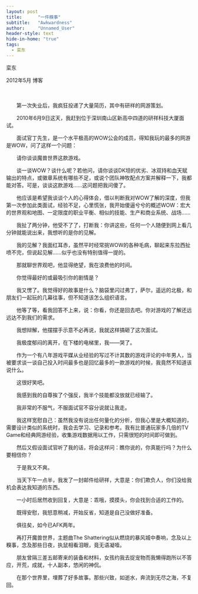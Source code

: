 ```yaml
---
layout: post
title:      "一件糗事"
subtitle:   "Awkwardness"
author:     "Unnamed_User"
header-style: text
hide-in-home: "true"
tags:
  - 栾东
---
```


栾东

2012年5月 博客

　　

　　第一次失业后，我疯狂投递了大量简历，其中有研祥的网游策划。

　　2010年6月9日这天，我赶到位于深圳南山区新高中四道的研祥科技大厦面试。

　　面试官丁先生，是一个水平极高的WOW公会的成员，得知我玩的最多的网游是WOW，问了这样一个问题：

　　请你谈谈魔兽世界这款游戏。

　　谈一谈WOW？谈什么呢？若他问，请你谈谈DK坦的优劣、冰双持和血天赋输出的特点，或徽章系统有哪些不足，或说个团队神牧配点方案并解释一下，我都能对答。可是，谈谈这款游戏……这问题把我问傻了。

　　他应该是希望我谈谈个人的心得体会，借以判断我对WOW了解的深度，但我第一次参加此类面试，经验不足，心里慌张，我开始傻逼兮兮的概述WOW：宏大的世界观和地图、一定限度的职业平衡、相似的技能、生产和商业系统、战场……

　　我扯了两分钟，他受不了了，打断我：你讲这些，任何一个人随便到网上看几分钟就能说出来，我想听的是你的见解。

　　我的见解？我面红耳赤，虽然平时经常挑WOW的各种毛病，聊起来东拉西扯喷不完，但说起见解……似乎也没有特别值得一提的。

　　那就聊世界观吧，他显得绝望，我在浪费他的时间。

　　你觉得最好的或最吸引你的剧情是？

　　我又愣了。我觉得好的故事是什么？脑袋里闪过弗丁，萨尔，遥远的北极，和朋友们一起玩的几幕往事，但不知道该怎么组织语言。

　　他等了等，看我回答不上来，说：你看，你还是回去吧。你对游戏的了解还远远达不到我们的需求。

　　我想辩解，他摆摆手示意不必再说，我就这样搞砸了这次面试。

　　我极度郁闷的离开，在下楼的电梯里，我——哭了。

　　作为一个有八年游戏平媒从业经验的写过不计其数的游戏评论的中年男人，当被要求谈一谈自己投入时间最多也是回忆最多的一款游戏的时候，我竟然不知道该说什么。

　　这很好笑吧。

　　我感到我的自尊挨了个强反，我半个技能都没放就已经输了。

　　我非常的不服气，不服面试官不容分说就让我走。

　　我这样宽慰自己：虽然我没有说出任何量化的分析，但我心里是大概知道的，需要设计类似的系统时，我会去学习、记录和参考。我有比普通玩家多几倍的TV Game和经典网游经验，收集游戏数据用以工作，只需很短的时间即可做到。

　　然后又假设面试官听了我的话，将会这样问：瞧你说的，你真能行吗？为什么要相信你？

　　于是我又不爽。

　　当天下午一点半，我发了一封邮件给研祥，大意是：你们欺负人，你们没给我机会表达我知道的东西。

　　一小时后居然收到回复，大意是：乖哦，摸摸头，你会找到合适的工作的。

　　既得安慰，我怒意稍减，开始反省，知道是自己没做好准备。

　　俱往矣，如今已AFK两年。

　　再打开魔兽世界，主题曲The Shattering似从燃烧的暴风城中奏响，念及以上糗事，念及那些日夜，执鼠相看泪眼，竟无语凝噎。

　　朋友曾隔三差五邮寄来的装备和材料，女孩约我去捉宠物而我懒得跑所以不答应，开荒，成就，十人副本，悠闲的神侃。

　　在那个世界里，埋葬了好多故事。那些兴致，如逝水，奔流到无尽之海，不复回。

　　

